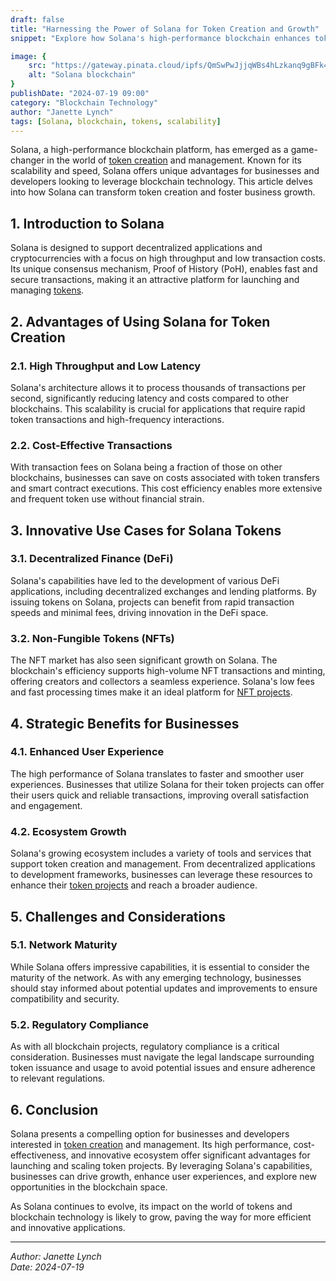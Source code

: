 ```yaml
---
draft: false
title: "Harnessing the Power of Solana for Token Creation and Growth"
snippet: "Explore how Solana's high-performance blockchain enhances token creation, offering scalability and efficiency. Learn about the benefits of Solana's network for launching tokens, driving innovation, and expanding business opportunities."

image: {
    src: "https://gateway.pinata.cloud/ipfs/QmSwPwJjjqWBs4hLzkanq9gBFk4S5ozCKJNJkQsKBzvnA3",
    alt: "Solana blockchain"
}
publishDate: "2024-07-19 09:00"
category: "Blockchain Technology"
author: "Janette Lynch"
tags: [Solana, blockchain, tokens, scalability]
---
```


Solana, a high-performance blockchain platform, has emerged as a game-changer in the world of [token creation](tokenForm/) and management. Known for its scalability and speed, Solana offers unique advantages for businesses and developers looking to leverage blockchain technology. This article delves into how Solana can transform token creation and foster business growth.

## 1. Introduction to Solana

Solana is designed to support decentralized applications and cryptocurrencies with a focus on high throughput and low transaction costs. Its unique consensus mechanism, Proof of History (PoH), enables fast and secure transactions, making it an attractive platform for launching and managing [tokens](tokenForm/).

## 2. Advantages of Using Solana for Token Creation

### 2.1. High Throughput and Low Latency

Solana's architecture allows it to process thousands of transactions per second, significantly reducing latency and costs compared to other blockchains. This scalability is crucial for applications that require rapid token transactions and high-frequency interactions.

### 2.2. Cost-Effective Transactions

With transaction fees on Solana being a fraction of those on other blockchains, businesses can save on costs associated with token transfers and smart contract executions. This cost efficiency enables more extensive and frequent token use without financial strain.

## 3. Innovative Use Cases for Solana Tokens

### 3.1. Decentralized Finance (DeFi)

Solana's capabilities have led to the development of various DeFi applications, including decentralized exchanges and lending platforms. By issuing tokens on Solana, projects can benefit from rapid transaction speeds and minimal fees, driving innovation in the DeFi space.

### 3.2. Non-Fungible Tokens (NFTs)

The NFT market has also seen significant growth on Solana. The blockchain's efficiency supports high-volume NFT transactions and minting, offering creators and collectors a seamless experience. Solana's low fees and fast processing times make it an ideal platform for [NFT projects](tokenForm/).

## 4. Strategic Benefits for Businesses

### 4.1. Enhanced User Experience

The high performance of Solana translates to faster and smoother user experiences. Businesses that utilize Solana for their token projects can offer their users quick and reliable transactions, improving overall satisfaction and engagement.

### 4.2. Ecosystem Growth

Solana's growing ecosystem includes a variety of tools and services that support token creation and management. From decentralized applications to development frameworks, businesses can leverage these resources to enhance their [token projects](tokenForm/) and reach a broader audience.

## 5. Challenges and Considerations

### 5.1. Network Maturity

While Solana offers impressive capabilities, it is essential to consider the maturity of the network. As with any emerging technology, businesses should stay informed about potential updates and improvements to ensure compatibility and security.

### 5.2. Regulatory Compliance

As with all blockchain projects, regulatory compliance is a critical consideration. Businesses must navigate the legal landscape surrounding token issuance and usage to avoid potential issues and ensure adherence to relevant regulations.

## 6. Conclusion

Solana presents a compelling option for businesses and developers interested in [token creation](tokenForm/) and management. Its high performance, cost-effectiveness, and innovative ecosystem offer significant advantages for launching and scaling token projects. By leveraging Solana's capabilities, businesses can drive growth, enhance user experiences, and explore new opportunities in the blockchain space.

As Solana continues to evolve, its impact on the world of tokens and blockchain technology is likely to grow, paving the way for more efficient and innovative applications.

---

*Author: Janette Lynch*  
*Date: 2024-07-19*

